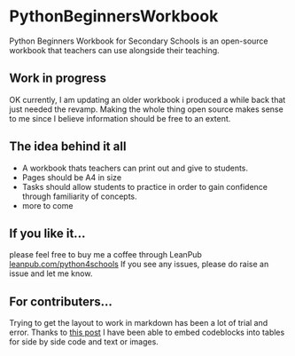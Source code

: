 # PythonBeginnersWorkbook
Python Beginners Workbook for Secondary Schools is an open-source workbook that teachers can use alongside their teaching.


## Work in progress
OK currently, I am updating an older workbook i produced a while back that just needed the revamp. Making the whole thing open source makes sense to me since I believe information should be free to an extent.

## The idea behind it all
* A workbook thats teachers can print out and give to students.
* Pages should be A4 in size
* Tasks should allow students to practice in order to gain confidence through familiarity of concepts.
* more to come

## If you like it... 
please feel free to buy me a coffee through LeanPub [leanpub.com/python4schools](https://leanpub.com/python4schools)
If you see any issues, please do raise an issue and let me know.

## For contributers...
Trying to get the layout to work in markdown has been a lot of trial and error. Thanks to [this post](https://stackoverflow.com/a/60502719/3550161) I have been able to embed codeblocks into tables for side by side code and text or images.
